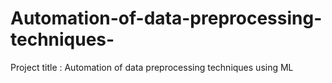 # Automation-of-data-preprocessing-techniques-
Project title : Automation of data preprocessing techniques using ML

